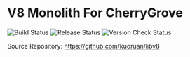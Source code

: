 # V8 Monolith For CherryGrove

![Build Status](https://github.com/cherryridge/v8-monolith-builds/actions/workflows/v8-build-test.yml/badge.svg)
![Release Status](https://github.com/cherryridge/v8-monolith-builds/actions/workflows/v8-release.yml/badge.svg)
![Version Check Status](https://github.com/cherryridge/v8-monolith-builds/actions/workflows/v8-version-check.yml/badge.svg)

Source Repository: https://github.com/kuoruan/libv8
